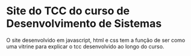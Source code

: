 # Site do TCC do curso de Desenvolvimento de Sistemas
O site desenvolvido em javascript, html e css tem a função de ser como uma vitrine para explicar o tcc desenvolvido ao longo do curso.
